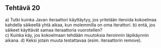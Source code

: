 ## Tehtävä 20

a) Tutki kuinka Javan iteraattori käyttäytyy, jos yritetään iteroida kokoelmaa kahdella säikeellä yhtä aikaa, kun molemmilla on oma iterattori.
b) entä, jos säikeet käyttävät samaa iteraattoria vuorotellen?   
c) Kuinka käy, jos kokoelmaan tehdään muutoksia iteroinnin läpikäynnin aikana.
d) Keksi jotain muuta testattavaa (esim. iteraattorin remove).